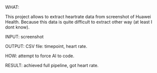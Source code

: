 WHAT:

This project allows to extract heartrate data from screenshot of Huawei Health. Because this data is quite difficult to extract other way (at least I dont know).

INPUT: screenshot

OUTPUT: CSV file: timepoint, heart rate.

HOW: attempt to force AI to code.

RESULT: achieved full pipeline, got heart rate.
